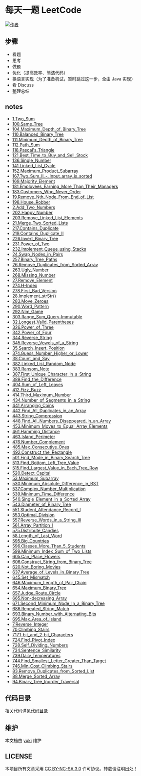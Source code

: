 # 每天一题 LeetCode

[![作者](https://img.shields.io/badge/%E4%BD%9C%E8%80%85-KyonHuang-7AD6FD.svg)](http://kyonhuang.top)

## 步骤

* 看题
* 思考
* 做题
* 优化（提高效率、简洁代码）
* 换语言实现（为了准备机试，暂时跳过这一步，全由 Java 实现）
* 看 Discuss
* 整理总结


## notes

* [1.Two_Sum](https://github.com/bighuang624/LeetCode-everyday/blob/master/notes/1.Two_Sum.md)
* [100.Same_Tree](https://github.com/bighuang624/LeetCode-everyday/blob/master/notes/100.Same_Tree.md)
* [104.Maximum_Depth_of_Binary_Tree](https://github.com/bighuang624/LeetCode-everyday/blob/master/notes/104.Maximum_Depth_of_Binary_Tree.md)
* [110.Balanced_Binary_Tree](https://github.com/bighuang624/LeetCode-everyday/blob/master/notes/110.Balanced_Binary_Tree.md)
* [111.Minimum_Depth_of_Binary_Tree](https://github.com/bighuang624/LeetCode-everyday/blob/master/notes/111.Minimum_Depth_of_Binary_Tree.md)
* [112.Path_Sum](https://github.com/bighuang624/LeetCode-everyday/blob/master/notes/112.Path_Sum.md)
* [118.Pascal's_Triangle](https://github.com/bighuang624/LeetCode-everyday/blob/master/notes/118.Pascal's_Triangle.md)
* [121.Best_Time_to_Buy_and_Sell_Stock](https://github.com/bighuang624/LeetCode-everyday/blob/master/notes/121.Best_Time_to_Buy_and_Sell_Stock.md)
* [136.Single_Number](https://github.com/bighuang624/LeetCode-everyday/blob/master/notes/136.Single_Number.md)
* [141.Linked_List_Cycle](https://github.com/bighuang624/LeetCode-everyday/blob/master/notes/141.Linked_List_Cycle.md)
* [152.Maximum_Product_Subarray](https://github.com/bighuang624/LeetCode-everyday/blob/master/notes/152.Maximum_Product_Subarray.md)
* [167.Two_Sum_II_-_Input_array_is_sorted](https://github.com/bighuang624/LeetCode-everyday/blob/master/notes/167.Two_Sum_II_-_Input_array_is_sorted.md)
* [169.Majority_Element](https://github.com/bighuang624/LeetCode-everyday/blob/master/notes/169.Majority_Element.md)
* [181.Employees_Earning_More_Than_Their_Managers](https://github.com/bighuang624/LeetCode-everyday/blob/master/notes/181.Employees_Earning_More_Than_Their_Managers.md)
* [183.Customers_Who_Never_Order](https://github.com/bighuang624/LeetCode-everyday/blob/master/notes/183.Customers_Who_Never_Order.md)
* [19.Remove_Nth_Node_From_End_of_List](https://github.com/bighuang624/LeetCode-everyday/blob/master/notes/19.Remove_Nth_Node_From_End_of_List.md)
* [198.House_Robber](https://github.com/bighuang624/LeetCode-everyday/blob/master/notes/198.House_Robber.md)
* [2.Add_Two_Numbers](https://github.com/bighuang624/LeetCode-everyday/blob/master/notes/2.Add_Two_Numbers.md)
* [202.Happy_Number](https://github.com/bighuang624/LeetCode-everyday/blob/master/notes/202.Happy_Number.md)
* [203.Remove_Linked_List_Elements](https://github.com/bighuang624/LeetCode-everyday/blob/master/notes/203.Remove_Linked_List_Elements.md)
* [21.Merge_Two_Sorted_Lists](https://github.com/bighuang624/LeetCode-everyday/blob/master/notes/21.Merge_Two_Sorted_Lists.md)
* [217.Contains_Duplicate](https://github.com/bighuang624/LeetCode-everyday/blob/master/notes/217.Contains_Duplicate.md)
* [219.Contains_Duplicate_II](https://github.com/bighuang624/LeetCode-everyday/blob/master/notes/219.Contains_Duplicate_II.md)
* [226.Invert_Binary_Tree](https://github.com/bighuang624/LeetCode-everyday/blob/master/notes/226.Invert_Binary_Tree.md)
* [231.Power_of_Two](https://github.com/bighuang624/LeetCode-everyday/blob/master/notes/231.Power_of_Two.md)
* [232.Implement_Queue_using_Stacks](https://github.com/bighuang624/LeetCode-everyday/blob/master/notes/232.Implement_Queue_using_Stacks.md)
* [24.Swap_Nodes_in_Pairs](https://github.com/bighuang624/LeetCode-everyday/blob/master/notes/24.Swap_Nodes_in_Pairs.md)
* [257.Binary_Tree_Paths](https://github.com/bighuang624/LeetCode-everyday/blob/master/notes/257.Binary_Tree_Paths.md)
* [26.Remove_Duplicates_from_Sorted_Array](https://github.com/bighuang624/LeetCode-everyday/blob/master/notes/26.Remove_Duplicates_from_Sorted_Array.md)
* [263.Ugly_Number](https://github.com/bighuang624/LeetCode-everyday/blob/master/notes/263.Ugly_Number.md)
* [268.Missing_Number](https://github.com/bighuang624/LeetCode-everyday/blob/master/notes/268.Missing_Number.md)
* [27.Remove_Element](https://github.com/bighuang624/LeetCode-everyday/blob/master/notes/27.Remove_Element.md)
* [274.H-Index](https://github.com/bighuang624/LeetCode-everyday/blob/master/notes/274.H-Index.md)
* [278.First_Bad_Version](https://github.com/bighuang624/LeetCode-everyday/blob/master/notes/278.First_Bad_Version.md)
* [28.Implement_strStr()](https://github.com/bighuang624/LeetCode-everyday/blob/master/notes/28.Implement_strStr().md)
* [283.Move_Zeroes](https://github.com/bighuang624/LeetCode-everyday/blob/master/notes/283.Move_Zeroes.md)
* [290.Word_Pattern](https://github.com/bighuang624/LeetCode-everyday/blob/master/notes/290.Word_Pattern.md)
* [292.Nim_Game](https://github.com/bighuang624/LeetCode-everyday/blob/master/notes/292.Nim_Game.md)
* [303.Range_Sum_Query-Immutable](https://github.com/bighuang624/LeetCode-everyday/blob/master/notes/303.Range_Sum_Query-Immutable.md)
* [32.Longest_Valid_Parentheses](https://github.com/bighuang624/LeetCode-everyday/blob/master/notes/32.Longest_Valid_Parentheses.md)
* [326.Power_of_Three](https://github.com/bighuang624/LeetCode-everyday/blob/master/notes/326.Power_of_Three.md)
* [342.Power_of_Four](https://github.com/bighuang624/LeetCode-everyday/blob/master/notes/342.Power_of_Four.md)
* [344.Reverse_String](https://github.com/bighuang624/LeetCode-everyday/blob/master/notes/344.Reverse_String.md)
* [345.Reverse_Vowels_of_a_String](https://github.com/bighuang624/LeetCode-everyday/blob/master/notes/345.Reverse_Vowels_of_a_String.md)
* [35.Search_Insert_Position](https://github.com/bighuang624/LeetCode-everyday/blob/master/notes/35.Search_Insert_Position.md)
* [374.Guess_Number_Higher_or_Lower](https://github.com/bighuang624/LeetCode-everyday/blob/master/notes/374.Guess_Number_Higher_or_Lower.md)
* [38.Count_and_Say](https://github.com/bighuang624/LeetCode-everyday/blob/master/notes/38.Count_and_Say.md)
* [382.Linked_List_Random_Node](https://github.com/bighuang624/LeetCode-everyday/blob/master/notes/382.Linked_List_Random_Node.md)
* [383.Ransom_Note](https://github.com/bighuang624/LeetCode-everyday/blob/master/notes/383.Ransom_Note.md)
* [387.First_Unique_Character_in_a_String](https://github.com/bighuang624/LeetCode-everyday/blob/master/notes/387.First_Unique_Character_in_a_String.md)
* [389.Find_the_Difference](https://github.com/bighuang624/LeetCode-everyday/blob/master/notes/389.Find_the_Difference.md)
* [404.Sum_of_Left_Leaves](https://github.com/bighuang624/LeetCode-everyday/blob/master/notes/404.Sum_of_Left_Leaves.md)
* [412.Fizz_Buzz](https://github.com/bighuang624/LeetCode-everyday/blob/master/notes/412.Fizz_Buzz.md)
* [414.Third_Maximum_Number](https://github.com/bighuang624/LeetCode-everyday/blob/master/notes/414.Third_Maximum_Number.md)
* [434.Number_of_Segments_in_a_String](https://github.com/bighuang624/LeetCode-everyday/blob/master/notes/434.Number_of_Segments_in_a_String.md)
* [441.Arranging_Coins](https://github.com/bighuang624/LeetCode-everyday/blob/master/notes/441.Arranging_Coins.md)
* [442.Find_All_Duplicates_in_an_Array](https://github.com/bighuang624/LeetCode-everyday/blob/master/notes/442.Find_All_Duplicates_in_an_Array.md)
* [443.String_Compression](https://github.com/bighuang624/LeetCode-everyday/blob/master/notes/443.String_Compression.md)
* [448.Find_All_Numbers_Disappeared_in_an_Array](https://github.com/bighuang624/LeetCode-everyday/blob/master/notes/448.Find_All_Numbers_Disappeared_in_an_Array.md)
* [453.Minimum_Moves_to_Equal_Array_Elements](https://github.com/bighuang624/LeetCode-everyday/blob/master/notes/453.Minimum_Moves_to_Equal_Array_Elements.md)
* [461.Hamming_Distance](https://github.com/bighuang624/LeetCode-everyday/blob/master/notes/461.Hamming_Distance.md)
* [463.Island_Perimeter](https://github.com/bighuang624/LeetCode-everyday/blob/master/notes/463.Island_Perimeter.md)
* [476.Number_Complement](https://github.com/bighuang624/LeetCode-everyday/blob/master/notes/476.Number_Complement.md)
* [485.Max_Consecutive_Ones](https://github.com/bighuang624/LeetCode-everyday/blob/master/notes/485.Max_Consecutive_Ones.md)
* [492.Construct_the_Rectangle](https://github.com/bighuang624/LeetCode-everyday/blob/master/notes/492.Construct_the_Rectangle.md)
* [501.Find_Mode_in_Binary_Search_Tree](https://github.com/bighuang624/LeetCode-everyday/blob/master/notes/501.Find_Mode_in_Binary_Search_Tree.md)
* [513.Find_Bottom_Left_Tree_Value](https://github.com/bighuang624/LeetCode-everyday/blob/master/notes/513.Find_Bottom_Left_Tree_Value.md)
* [515.Find_Largest_Value_in_Each_Tree_Row](https://github.com/bighuang624/LeetCode-everyday/blob/master/notes/515.Find_Largest_Value_in_Each_Tree_Row.md)
* [520.Detect_Capital](https://github.com/bighuang624/LeetCode-everyday/blob/master/notes/520.Detect_Capital.md)
* [53.Maximum_Subarray](https://github.com/bighuang624/LeetCode-everyday/blob/master/notes/53.Maximum_Subarray.md)
* [530.Minimum_Absolute_Difference_in_BST](https://github.com/bighuang624/LeetCode-everyday/blob/master/notes/530.Minimum_Absolute_Difference_in_BST.md)
* [537.Complex_Number_Multiplication](https://github.com/bighuang624/LeetCode-everyday/blob/master/notes/537.Complex_Number_Multiplication.md)
* [539.Minimum_Time_Difference](https://github.com/bighuang624/LeetCode-everyday/blob/master/notes/539.Minimum_Time_Difference.md)
* [540.Single_Element_in_a_Sorted_Array](https://github.com/bighuang624/LeetCode-everyday/blob/master/notes/540.Single_Element_in_a_Sorted_Array.md)
* [543.Diameter_of_Binary_Tree](https://github.com/bighuang624/LeetCode-everyday/blob/master/notes/543.Diameter_of_Binary_Tree.md)
* [551.Student_Attendance_Record_I](https://github.com/bighuang624/LeetCode-everyday/blob/master/notes/551.Student_Attendance_Record_I.md)
* [553.Optimal_Division](https://github.com/bighuang624/LeetCode-everyday/blob/master/notes/553.Optimal_Division.md)
* [557.Reverse_Words_in_a_String_III](https://github.com/bighuang624/LeetCode-everyday/blob/master/notes/557.Reverse_Words_in_a_String_III.md)
* [561.Array_Partition_I](https://github.com/bighuang624/LeetCode-everyday/blob/master/notes/561.Array_Partition_I.md)
* [575.Distribute_Candies](https://github.com/bighuang624/LeetCode-everyday/blob/master/notes/575.Distribute_Candies.md)
* [58.Length_of_Last_Word](https://github.com/bighuang624/LeetCode-everyday/blob/master/notes/58.Length_of_Last_Word.md)
* [595.Big_Countries](https://github.com/bighuang624/LeetCode-everyday/blob/master/notes/595.Big_Countries.md)
* [596.Classes_More_Than_5_Students](https://github.com/bighuang624/LeetCode-everyday/blob/master/notes/596.Classes_More_Than_5_Students.md)
* [599.Minimum_Index_Sum_of_Two_Lists](https://github.com/bighuang624/LeetCode-everyday/blob/master/notes/599.Minimum_Index_Sum_of_Two_Lists.md)
* [605.Can_Place_Flowers](https://github.com/bighuang624/LeetCode-everyday/blob/master/notes/605.Can_Place_Flowers.md)
* [606.Construct_String_from_Binary_Tree](https://github.com/bighuang624/LeetCode-everyday/blob/master/notes/606.Construct_String_from_Binary_Tree.md)
* [620.Not_Boring_Movies](https://github.com/bighuang624/LeetCode-everyday/blob/master/notes/620.Not_Boring_Movies.md)
* [637.Average_of_Levels_in_Binary_Tree](https://github.com/bighuang624/LeetCode-everyday/blob/master/notes/637.Average_of_Levels_in_Binary_Tree.md)
* [645.Set_Mismatch](https://github.com/bighuang624/LeetCode-everyday/blob/master/notes/645.Set_Mismatch.md)
* [646.Maximum_Length_of_Pair_Chain](https://github.com/bighuang624/LeetCode-everyday/blob/master/notes/646.Maximum_Length_of_Pair_Chain.md)
* [654.Maximum_Binary_Tree](https://github.com/bighuang624/LeetCode-everyday/blob/master/notes/654.Maximum_Binary_Tree.md)
* [657.Judge_Route_Circle](https://github.com/bighuang624/LeetCode-everyday/blob/master/notes/657.Judge_Route_Circle.md)
* [665.Non-decreasing_Array](https://github.com/bighuang624/LeetCode-everyday/blob/master/notes/665.Non-decreasing_Array.md)
* [671.Second_Minimum_Node_In_a_Binary_Tree](https://github.com/bighuang624/LeetCode-everyday/blob/master/notes/671.Second_Minimum_Node_In_a_Binary_Tree.md)
* [686.Repeated_String_Match](https://github.com/bighuang624/LeetCode-everyday/blob/master/notes/686.Repeated_String_Match.md)
* [693.Binary_Number_with_Alternating_Bits](https://github.com/bighuang624/LeetCode-everyday/blob/master/notes/693.Binary_Number_with_Alternating_Bits.md)
* [695.Max_Area_of_Island](https://github.com/bighuang624/LeetCode-everyday/blob/master/notes/695.Max_Area_of_Island.md)
* [7.Reverse_Integer](https://github.com/bighuang624/LeetCode-everyday/blob/master/notes/7.Reverse_Integer.md)
* [70.Climbing_Stairs](https://github.com/bighuang624/LeetCode-everyday/blob/master/notes/70.Climbing_Stairs.md)
* [717.1-bit_and_2-bit_Characters](https://github.com/bighuang624/LeetCode-everyday/blob/master/notes/717.1-bit_and_2-bit_Characters.md)
* [724.Find_Pivot_Index](https://github.com/bighuang624/LeetCode-everyday/blob/master/notes/724.Find_Pivot_Index.md)
* [728.Self_Dividing_Numbers](https://github.com/bighuang624/LeetCode-everyday/blob/master/notes/728.Self_Dividing_Numbers.md)
* [734.Sentence_Similarity](https://github.com/bighuang624/LeetCode-everyday/blob/master/notes/734.Sentence_Similarity.md)
* [739.Daily_Temperatures](https://github.com/bighuang624/LeetCode-everyday/blob/master/notes/739.Daily_Temperatures.md)
* [744.Find_Smallest_Letter_Greater_Than_Target](https://github.com/bighuang624/LeetCode-everyday/blob/master/notes/744.Find_Smallest_Letter_Greater_Than_Target.md)
* [746.Min_Cost_Climbing_Stairs](https://github.com/bighuang624/LeetCode-everyday/blob/master/notes/746.Min_Cost_Climbing_Stairs.md)
* [83.Remove_Duplicates_from_Sorted_List](https://github.com/bighuang624/LeetCode-everyday/blob/master/notes/83.Remove_Duplicates_from_Sorted_List.md)
* [88.Merge_Sorted_Array](https://github.com/bighuang624/LeetCode-everyday/blob/master/notes/88.Merge_Sorted_Array.md)
* [94.Binary_Tree_Inorder_Traversal](https://github.com/bighuang624/LeetCode-everyday/blob/master/notes/94.Binary_Tree_Inorder_Traversal.md)

## 代码目录

相关代码详见[代码目录](https://github.com/bighuang624/LeetCode-everyday/blob/master/code)

## 维护

本文档由 [yuki](https://github.com/bighuang624/yuki) 维护

## LICENSE

本项目所有文章采用 [CC BY-NC-SA 3.0](https://creativecommons.org/licenses/by-nc-sa/3.0/) 许可协议。转载请注明出处！ 

